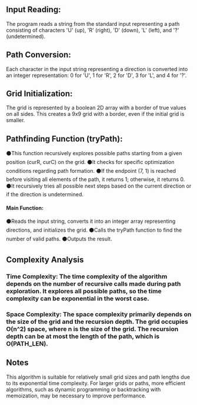 ## Input Reading:

The program reads a string from the standard input representing a path consisting of characters 'U' (up), 'R' (right), 'D' (down), 'L' (left), and '?' (undetermined).
## Path Conversion:

Each character in the input string representing a direction is converted into an integer representation: 0 for 'U', 1 for 'R', 2 for 'D', 3 for 'L', and 4 for '?'.
## Grid Initialization:

The grid is represented by a boolean 2D array with a border of true values on all sides. This creates a 9x9 grid with a border, even if the initial grid is smaller.
## Pathfinding Function (tryPath):

⚫This function recursively explores possible paths starting from a given position (curR, curC) on the grid.
⚫It checks for specific optimization conditions regarding path formation.
⚫If the endpoint (7, 1) is reached before visiting all elements of the path, it returns 1; otherwise, it returns 0.
⚫It recursively tries all possible next steps based on the current direction or if the direction is undetermined.
#### Main Function:

⚫Reads the input string, converts it into an integer array representing directions, and initializes the grid.
⚫Calls the tryPath function to find the number of valid paths.
⚫Outputs the result.
## Complexity Analysis
### Time Complexity: The time complexity of the algorithm depends on the number of recursive calls made during path exploration. It explores all possible paths, so the time complexity can be exponential in the worst case.

### Space Complexity: The space complexity primarily depends on the size of the grid and the recursion depth. The grid occupies O(n^2) space, where n is the size of the grid. The recursion depth can be at most the length of the path, which is O(PATH_LEN).

## Notes
This algorithm is suitable for relatively small grid sizes and path lengths due to its exponential time complexity.
For larger grids or paths, more efficient algorithms, such as dynamic programming or backtracking with memoization, may be necessary to improve performance.
